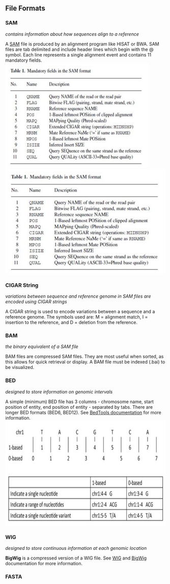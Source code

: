 ## File Formats

### SAM
_contains information about how sequences align to a reference_

A [SAM](https://samtools.github.io/hts-specs/SAMv1.pdf) file is produced by an alignment program like HISAT or BWA. SAM files are tab delimited and include header lines which begin with the @ symbol. Each line represents a single alignment event and contains 11 mandatory fields. 
<img src="/files/SAM.png" width="450" height="330">
![SAM image](/files/SAM.png)
### CIGAR String
_variations between sequence and reference genome in SAM files are encoded using CIGAR strings_

A CIGAR string is used to encode variations between a sequence and a reference genome. The symbols used are: M = alignment match, I = insertion to the reference, and D = deletion from the reference.

### BAM
_the binary equivalent of a SAM file_

BAM files are compressed SAM files. They are most useful when sorted, as this allows for quick retrieval or display. A BAM file must be indexed (.bai) to be visualized. 

### BED
_designed to store information on genomic intervals_

A simple (minimum) BED file has 3 columns - chromosome name, start position of entity, end position of entity - separated by tabs. There are longer BED formats (BED6, BED12). See [BedTools documentation](https://bedtools.readthedocs.io/en/latest/content/general-usage.html) for more information.
<img src="/files/0vs1based.png" width="550" height="330">
### WIG
_designed to store continuous information at each genomic location_

**BigWig** is a compressed version of a WIG file. See [WIG](http://genome.ucsc.edu/goldenpath/help/wiggle.html) and [BigWig](https://genome.ucsc.edu/goldenpath/help/bigWig.html) documentation for more information.

### FASTA
